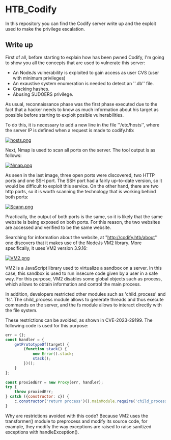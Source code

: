 # HTB_Codify
In this repository you can find the Codify server write up and the exploit used to make the privilege escalation.
## Write up
First of all, before starting to explain how has been pwned Codify, I'm going to show you all the concepts that are used to vulnerate this server:
  - An NodeJs vulnerability is exploited to gain access as user CVS (user with minimum privileges)
  - An exaustive system enumeration is needed to detect an ''.db'' file.
  - Cracking hashes.
  - Abusing SUDOERS privilege.

As usual, reconnaissance phase was the first phase executed due to the fact that a hacker needs to know as much information about his target as possible before starting to exploit posible vulnerabilities.

To do this, it is necessary to add a new line in the file ''/etc/hosts'', where the server IP is defined when a request is made to codify.htb:

[![hosts.png](https://i.postimg.cc/KvyMrT1X/hosts.png)](https://postimg.cc/7bmhqf1X)

Next, Nmap is used to scan all ports on the server. The tool output is as follows:

[![Nmap.png](https://i.postimg.cc/4ySGNV78/Nmap.png)](https://postimg.cc/XBdmsZgF)

As seen in the last image, three open ports were discovered, two HTTP ports and one SSH port. The SSH port had a fairly up-to-date version, so it would be difficult to exploit this service. On the other hand, there are two http ports, so it is worth scanning the technology that is working behind both ports:

[![Scann.png](https://i.postimg.cc/qqLN1mdv/Scann.png)](https://postimg.cc/4HY4dQdD)

Practically, the output of both ports is the same, so it is likely that the same website is being exposed on both ports. For this reason, the two websites are accessed and verified to be the same website.

Searching for information about the website, at "http://codify.htb/about" one discovers that it makes use of the NodeJs VM2 library. More specifically, it uses VM2 version 3.9.16:

[![VM2.png](https://i.postimg.cc/cHNCKZ0P/VM2.png)](https://postimg.cc/SXDk5BXG)

VM2 is a JavaScript library used to virtualize a sandbox on a server. In this case, this sandbox is used to run insecure code given by a user in a safe way. For this purpose, VM2 disables some global objects such as process, which allows to obtain information and control the main process.

In addition, developers restricted other modules such as 'child_process' and 'fs'. The child_process module allows to generate threads and thus execute commands on the server, and the fs module allows to interact directly with the file system.

These restrictions can be avoided, as shown in CVE-2023-29199. The following code is used for this purpose:

```JavaScript
err = {};
const handler = {
    getPrototypeOf(target) {
        (function stack() {
            new Error().stack;
            stack();
        })();
    }
};
  
const proxiedErr = new Proxy(err, handler);
try {
    throw proxiedErr;
} catch ({constructor: c}) {
    c.constructor('return process')().mainModule.require('child_process').execSync('id');
}
```

Why are restrictions avoided with this code? Because VM2 uses the transformer() module to preprocess and modify its source code, for example, they modify the way exceptions are raised to raise sanitized exceptions with handleException().
